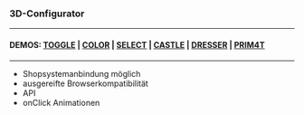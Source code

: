 
### 3D-Configurator

---

#### DEMOS: [TOGGLE](https://prim4t.github.io/Awesome-3D-Configurator/CONF-TOGGLE/index.html) | [COLOR](https://prim4t.github.io/Awesome-3D-Configurator/CONF-COLOR/index.html) | [SELECT](https://prim4t.github.io/Awesome-3D-Configurator/CONF-SELECT/index.html) | [CASTLE](https://prim4t.github.io/Awesome-3D-Configurator/CONF-CASTLE/index.html) | [DRESSER](https://prim4t.github.io/Awesome-3D-Configurator/CONF-DRESSER/index.html) | [PRIM4T](https://prim4t.github.io/Awesome-3D-Configurator/CONF-PRIM4T/index.html) 

---
- Shopsystemanbindung möglich 
- ausgereifte Browserkompatibilität
- API
- onClick Animationen
